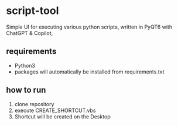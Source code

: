 # script-tool
Simple UI for executing various python scripts, written in PyQT6 with ChatGPT & Copilot,

## requirements
- Python3
- packages will automatically be installed from requirements.txt

## how to run
1. clone repository
2. execute CREATE_SHORTCUT.vbs
3. Shortcut will be created on the Desktop
